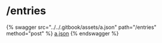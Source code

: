 # /entries

{% swagger src="../../.gitbook/assets/a.json" path="/entries" method="post" %}
[a.json](../../.gitbook/assets/a.json)
{% endswagger %}
